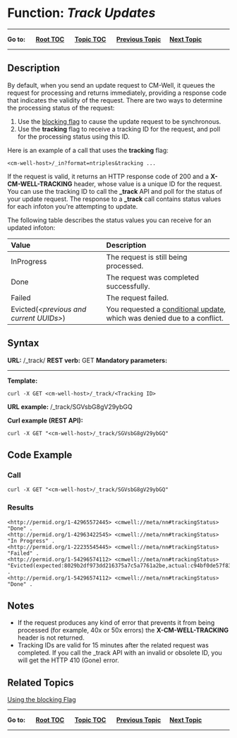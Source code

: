 # Function: *Track Updates*

----

**Go to:** &nbsp;&nbsp;&nbsp;&nbsp; [**Root TOC**](CM-Well.RootTOC.md) &nbsp;&nbsp;&nbsp;&nbsp; [**Topic TOC**](API.TOC.md) &nbsp;&nbsp;&nbsp;&nbsp; [**Previous Topic**](API.Update.AddLinkInfoton.md)&nbsp;&nbsp;&nbsp;&nbsp; [**Next Topic**](API.Auth.GeneratePassword.md)  

----

## Description

By default, when you send an update request to CM-Well, it queues the request for processing and returns immediately, providing a response code that indicates the validity of the request. There are two ways to determine the processing status of the request:

1. Use the [blocking flag](API.UsingTheBlockingFlag.md) to cause the update request to be synchronous.
2. Use the **tracking** flag to receive a tracking ID for the request, and poll for the processing status using this ID.

Here is an example of a call that uses the **tracking** flag:

    <cm-well-host>/_in?format=ntriples&tracking ...

If the request is valid, it returns an HTTP response code of 200 and a **X-CM-WELL-TRACKING** header, whose value is a unique ID for the request. You can use the tracking ID to call the **_track** API and poll for the status of your update request.
The response to a **_track** call contains status values for each infoton you're attempting to update.

The following table describes the status values you can receive for an updated infoton:

Value | Description
:------|:-------------
InProgress | The request is still being processed.
Done | The request was completed successfully.
Failed | The request failed.
Evicted(*\<previous and current UUIDs\>*) | You requested a [conditional update](API.UsingConditionalUpdates.md), which was denied due to a conflict.

## Syntax

**URL:** <CMWellHost>/_track/<Tracking ID>
**REST verb:** GET
**Mandatory parameters:** <Tracking ID>

----------

**Template:**

    curl -X GET <cm-well-host>/_track/<Tracking ID>

**URL example:** <cm-well-host>/_track/SGVsbG8gV29ybGQ

**Curl example (REST API):**

    curl -X GET "<cm-well-host>/_track/SGVsbG8gV29ybGQ"

## Code Example

### Call

    curl -X GET "<cm-well-host>/_track/SGVsbG8gV29ybGQ"

### Results

    <http://permid.org/1-42965572445> <cmwell://meta/nn#trackingStatus> "Done" .
    <http://permid.org/1-42963422545> <cmwell://meta/nn#trackingStatus> "In Progress" .
    <http://permid.org/1-22235545445> <cmwell://meta/nn#trackingStatus> "Failed" .
    <http://permid.org/1-54296574112> <cmwell://meta/nn#trackingStatus> "Evicted(expected:8029b2df973dd216375a7c5a7761a2be,actual:c94bf0de57f83874a6bb5983bdef4b8d)" .
    <http://permid.org/1-54296574112> <cmwell://meta/nn#trackingStatus> "Done" .

## Notes

* If the request produces any kind of error that prevents it from being processed (for example, 40x or 50x errors) the **X-CM-WELL-TRACKING** header is not returned.
* Tracking IDs are valid for 15 minutes after the related request was completed. If you call the _track API with an invalid or obsolete ID, you will get the HTTP 410 (Gone) error.

## Related Topics
[Using the blocking Flag](API.UsingTheBlockingFlag.md)


----

**Go to:** &nbsp;&nbsp;&nbsp;&nbsp; [**Root TOC**](CM-Well.RootTOC.md) &nbsp;&nbsp;&nbsp;&nbsp; [**Topic TOC**](API.TOC.md) &nbsp;&nbsp;&nbsp;&nbsp; [**Previous Topic**](API.Update.AddLinkInfoton.md)&nbsp;&nbsp;&nbsp;&nbsp; [**Next Topic**](API.Auth.GeneratePassword.md)  

----